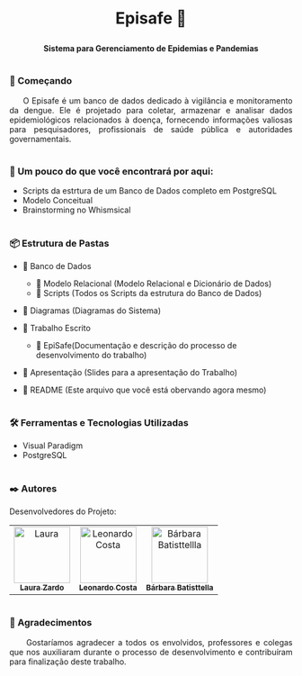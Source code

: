 # <p align="center"> <strong> Episafe 🧬 </strong> </p>

<p align="center"> <strong> Sistema para Gerenciamento de Epidemias e Pandemias </strong> </center> </p>

#

### 🚀 Começando

<p align="justify">
&nbsp&nbsp&nbsp&nbsp
O Episafe é um banco de dados dedicado à vigilância e monitoramento da dengue. Ele é projetado para coletar, armazenar e analisar dados epidemiológicos relacionados à doença, fornecendo informações valiosas para pesquisadores, profissionais de saúde pública e autoridades governamentais.
</p>

#

### 🔎 Um pouco do que você encontrará por aqui:

- Scripts da estrtura de um Banco de Dados completo em PostgreSQL
- Modelo Conceitual
- Brainstorming no Whismsical

#

### 📦 Estrutura de Pastas

- 📁 Banco de Dados

  - 📁 Modelo Relacional (Modelo Relacional e Dicionário de Dados)
  - 📁 Scripts (Todos os Scripts da estrutura do Banco de Dados)

- 📁 Diagramas (Diagramas do Sistema)

- 📁 Trabalho Escrito
  - 📄 EpiSafe(Documentação e descrição do processo de desenvolvimento do trabalho)
- 📄 Apresentação (Slides para a apresentação do Trabalho)
- 📄 README (Este arquivo que você está obervando agora mesmo)

#

### 🛠️ Ferramentas e Tecnologias Utilizadas

- Visual Paradigm
- PostgreSQL

#

### ✒️ Autores

Desenvolvedores do Projeto:

<table>
  <tr>
    <td align="center">
      <a href="#">
        <img src="https://avatars.githubusercontent.com/u/99025285?v=4" width="100px;" alt="Laura"/><br>
        <sub>
          <b>Laura Zardo</b>
        </sub>
      </a>
    </td>
    <td align="center">
      <a href="#">
        <img src="https://avatars.githubusercontent.com/u/62349597?v=4" width="100px;" alt="Leonardo Costa"/><br>
        <sub>
          <b>Leonardo Costa</b>
        </sub>
      </a>
    </td>
    <td align="center">
      <a href="#">
        <img src="https://avatars.githubusercontent.com/u/98975638?v=4" width="100px;" alt="Bárbara Batisttellla"/><br>
        <sub>
          <b>Bárbara Batisttella</b>
        </sub>
      </a>
    </td>
  </tr>
</table>

#

### 🎁 Agradecimentos

<p align="justify">
&nbsp&nbsp&nbsp&nbsp
Gostaríamos agradecer a todos os envolvidos, professores e colegas que nos auxiliaram durante o processo de desenvolvimento e contribuíram para finalização deste trabalho. <br>
&nbsp&nbsp&nbsp&nbsp
 <br>
</p>
